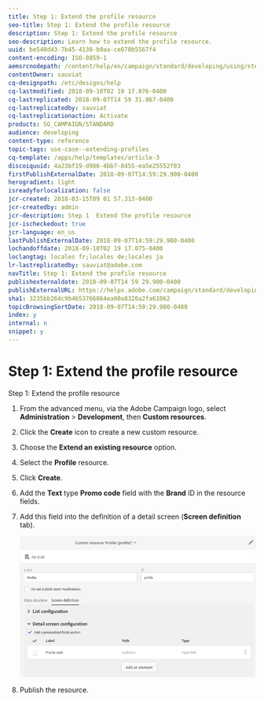 ```yaml
---
title: Step 1: Extend the profile resource
seo-title: Step 1: Extend the profile resource
description: Step 1: Extend the profile resource
seo-description: Learn how to extend the profile resource.
uuid: be540d43-7b45-4138-b0aa-ce070b5567f4
content-encoding: ISO-8859-1
aemsrcnodepath: /content/help/en/campaign/standard/developing/using/step-1--extend-the-profile-resource
contentOwner: sauviat
cq-designpath: /etc/designs/help
cq-lastmodified: 2018-09-10T02 19 17.076-0400
cq-lastreplicated: 2018-09-07T14 59 31.867-0400
cq-lastreplicatedby: sauviat
cq-lastreplicationaction: Activate
products: SG_CAMPAIGN/STANDARD
audience: developing
content-type: reference
topic-tags: use-case--extending-profiles
cq-template: /apps/help/templates/article-3
discoiquuid: 4a23bf19-d986-4bb7-8455-ea5e25552f03
firstPublishExternalDate: 2018-09-07T14:59:29.900-0400
herogradient: light
isreadyforlocalization: false
jcr-created: 2018-03-15T09 01 57.313-0400
jcr-createdby: admin
jcr-description: Step 1  Extend the profile resource
jcr-ischeckedout: true
jcr-language: en_us
lastPublishExternalDate: 2018-09-07T14:59:29.900-0400
lochandoffdate: 2018-09-10T02 19 17.075-0400
loclangtag: locales fr;locales de;locales ja
lr-lastreplicatedby: sauviat@adobe.com
navTitle: Step 1: Extend the profile resource
publishexternaldate: 2018-09-07T14 59 29.900-0400
publishExternalURL: https://helpx.adobe.com/campaign/standard/developing/using/step-1--extend-the-profile-resource.html
sha1: 3235bb264c9b4653766864ea00a8320a2fa61062
topicBrowsingSortDate: 2018-09-07T14:59:29.900-0400
index: y
internal: n
snippet: y
---
```


# Step 1: Extend the profile resource

Step 1: Extend the profile resource

1. From the advanced menu, via the Adobe Campaign logo, select **Administration** > **Development**, then **Custom resources**.
1. Click the **Create** icon to create a new custom resource.
1. Choose the **Extend an existing resource** option.
1. Select the **Profile** resource.
1. Click **Create**.
1. Add the **Text** type **Promo code** field with the **Brand** ID in the resource fields.
1. Add this field into the definition of a detail screen (**Screen definition** tab).

   ![](assets/schema_extension_UC2.png)

1. Publish the resource.

